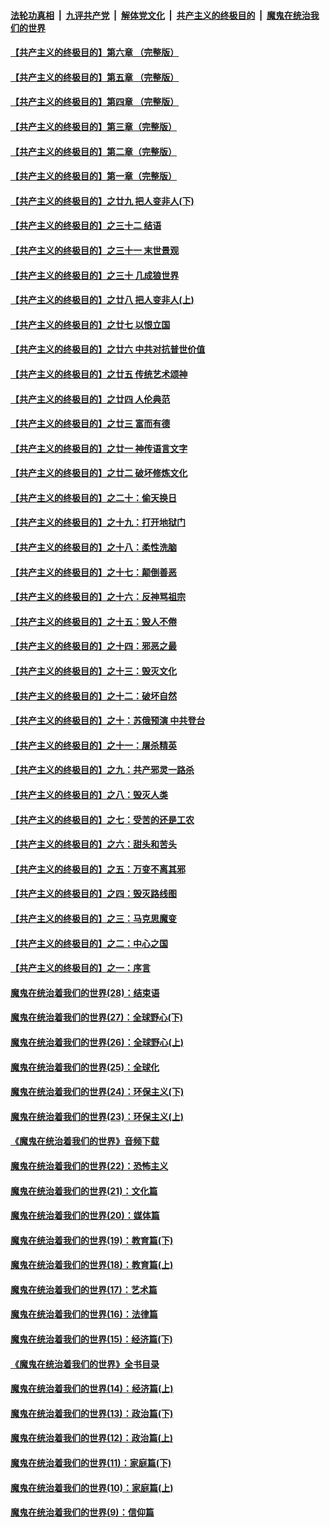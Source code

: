 

####  [法轮功真相](../../../../basic/blob/master/README.md?t=06241432) &nbsp;|&nbsp; [九评共产党](../../../../9ping.md/blob/master/README.md?t=06241432) &nbsp;|&nbsp; [解体党文化](../../../../jtdwh.md/blob/master/README.md?t=06241432)  &nbsp;|&nbsp; [共产主义的终极目的](../../../../gczydzjmd.md/blob/master/README.md?t=06241432) &nbsp;|&nbsp; [魔鬼在统治我们的世界](../../../../mgztzwmdsj.md/blob/master/README.md?t=06241432) 

#### [【共产主义的终极目的】第六章 （完整版）](../pages/nsc422/n11428913.md?t=06241432) 

#### [【共产主义的终极目的】第五章 （完整版）](../pages/nsc422/n11428912.md?t=06241432) 

#### [【共产主义的终极目的】第四章 （完整版）](../pages/nsc422/n11428907.md?t=06241432) 

#### [【共产主义的终极目的】第三章（完整版）](../pages/nsc422/n11428848.md?t=06241432) 

#### [【共产主义的终极目的】第二章（完整版）](../pages/nsc422/n11428831.md?t=06241432) 

#### [【共产主义的终极目的】第一章（完整版）](../pages/nsc422/n11417651.md?t=06241432) 

#### [【共产主义的终极目的】之廿九 把人变非人(下)](../pages/nsc422/n11344140.md?t=06241432) 

#### [【共产主义的终极目的】之三十二 结语](../pages/nsc422/n11360535.md?t=06241432) 

#### [【共产主义的终极目的】之三十一 末世景观](../pages/nsc422/n11351129.md?t=06241432) 

#### [【共产主义的终极目的】之三十 几成狼世界](../pages/nsc422/n11348280.md?t=06241432) 

#### [【共产主义的终极目的】之廿八 把人变非人(上)](../pages/nsc422/n11340492.md?t=06241432) 

#### [【共产主义的终极目的】之廿七 以恨立国](../pages/nsc422/n11336944.md?t=06241432) 

#### [【共产主义的终极目的】之廿六 中共对抗普世价值](../pages/nsc422/n11324785.md?t=06241432) 

#### [【共产主义的终极目的】之廿五 传统艺术颂神](../pages/nsc422/n11296396.md?t=06241432) 

#### [【共产主义的终极目的】之廿四 人伦典范](../pages/nsc422/n11296397.md?t=06241432) 

#### [【共产主义的终极目的】之廿三 富而有德](../pages/nsc422/n11283598.md?t=06241432) 

#### [【共产主义的终极目的】之廿一 神传语言文字](../pages/nsc422/n11263265.md?t=06241432) 

#### [【共产主义的终极目的】之廿二 破坏修炼文化](../pages/nsc422/n11245728.md?t=06241432) 

#### [【共产主义的终极目的】之二十：偷天换日](../pages/nsc422/n11238846.md?t=06241432) 

#### [【共产主义的终极目的】之十九：打开地狱门](../pages/nsc422/n11206376.md?t=06241432) 

#### [【共产主义的终极目的】之十八：柔性洗脑](../pages/nsc422/n11199994.md?t=06241432) 

#### [【共产主义的终极目的】之十七：颠倒善恶](../pages/nsc422/n11179782.md?t=06241432) 

#### [【共产主义的终极目的】之十六：反神骂祖宗](../pages/nsc422/n11166798.md?t=06241432) 

#### [【共产主义的终极目的】之十五：毁人不倦](../pages/nsc422/n11166792.md?t=06241432) 

#### [【共产主义的终极目的】之十四：邪恶之最](../pages/nsc422/n11150249.md?t=06241432) 

#### [【共产主义的终极目的】之十三：毁灭文化](../pages/nsc422/n11135227.md?t=06241432) 

#### [【共产主义的终极目的】之十二：破坏自然](../pages/nsc422/n11135214.md?t=06241432) 

#### [【共产主义的终极目的】之十：苏俄预演 中共登台](../pages/nsc422/n11118424.md?t=06241432) 

#### [【共产主义的终极目的】之十一：屠杀精英](../pages/nsc422/n11118442.md?t=06241432) 

#### [【共产主义的终极目的】之九：共产邪灵一路杀](../pages/nsc422/n11114139.md?t=06241432) 

#### [【共产主义的终极目的】之八：毁灭人类](../pages/nsc422/n11108503.md?t=06241432) 

#### [【共产主义的终极目的】之七：受苦的还是工农](../pages/nsc422/n11101809.md?t=06241432) 

#### [【共产主义的终极目的】之六：甜头和苦头](../pages/nsc422/n11096971.md?t=06241432) 

#### [【共产主义的终极目的】之五：万变不离其邪](../pages/nsc422/n11091285.md?t=06241432) 

#### [【共产主义的终极目的】之四：毁灭路线图](../pages/nsc422/n11086284.md?t=06241432) 

#### [【共产主义的终极目的】之三：马克思魔变](../pages/nsc422/n11061941.md?t=06241432) 

#### [【共产主义的终极目的】之二：中心之国](../pages/nsc422/n11047728.md?t=06241432) 

#### [【共产主义的终极目的】之一：序言](../pages/nsc422/n11086077.md?t=06241432) 

#### [魔鬼在统治着我们的世界(28)：结束语](../pages/nsc422/n10936246.md?t=06241432) 

#### [魔鬼在统治着我们的世界(27)：全球野心(下)](../pages/nsc422/n10928319.md?t=06241432) 

#### [魔鬼在统治着我们的世界(26)：全球野心(上)](../pages/nsc422/n10900318.md?t=06241432) 

#### [魔鬼在统治着我们的世界(25)：全球化](../pages/nsc422/n10788205.md?t=06241432) 

#### [魔鬼在统治着我们的世界(24)：环保主义(下)](../pages/nsc422/n10695307.md?t=06241432) 

#### [魔鬼在统治着我们的世界(23)：环保主义(上)](../pages/nsc422/n10688613.md?t=06241432) 

#### [《魔鬼在统治着我们的世界》音频下载](../pages/nsc422/n10635553.md?t=06241432) 

#### [魔鬼在统治着我们的世界(22)：恐怖主义](../pages/nsc422/n10614727.md?t=06241432) 

#### [魔鬼在统治着我们的世界(21)：文化篇](../pages/nsc422/n10597706.md?t=06241432) 

#### [魔鬼在统治着我们的世界(20)：媒体篇](../pages/nsc422/n10586579.md?t=06241432) 

#### [魔鬼在统治着我们的世界(19)：教育篇(下)](../pages/nsc422/n10564808.md?t=06241432) 

#### [魔鬼在统治着我们的世界(18)：教育篇(上)](../pages/nsc422/n10526970.md?t=06241432) 

#### [魔鬼在统治着我们的世界(17)：艺术篇](../pages/nsc422/n10499093.md?t=06241432) 

#### [魔鬼在统治着我们的世界(16)：法律篇](../pages/nsc422/n10485969.md?t=06241432) 

#### [魔鬼在统治着我们的世界(15)：经济篇(下)](../pages/nsc422/n10469975.md?t=06241432) 

#### [《魔鬼在统治着我们的世界》全书目录](../pages/nsc422/n10464261.md?t=06241432) 

#### [魔鬼在统治着我们的世界(14)：经济篇(上)](../pages/nsc422/n10457370.md?t=06241432) 

#### [魔鬼在统治着我们的世界(13)：政治篇(下)](../pages/nsc422/n10448270.md?t=06241432) 

#### [魔鬼在统治着我们的世界(12)：政治篇(上)](../pages/nsc422/n10444576.md?t=06241432) 

#### [魔鬼在统治着我们的世界(11)：家庭篇(下)](../pages/nsc422/n10440961.md?t=06241432) 

#### [魔鬼在统治着我们的世界(10)：家庭篇(上)](../pages/nsc422/n10435448.md?t=06241432) 

#### [魔鬼在统治着我们的世界(9)：信仰篇](../pages/nsc422/n10432159.md?t=06241432) 

